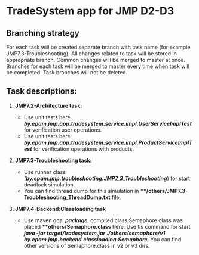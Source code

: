 # TradeSystem app for JMP D2-D3

## Branching strategy

For each task will be created separate branch with task name (for example JMP7.3-Troubleshooting).
All changes related to task will be stored in appropriate branch. Common changes will be merged to master at once.
Branches for each task will be merged to master every time when task will be completed. Task branches will not be deleted.

## Task descriptions:

1. **JMP7.2-Architecture task:**
    - Use unit tests here ***by.epam.jmp.app.tradesystem.service.impl.UserServiceImplTest*** for verification user operations.
    - Use unit tests here ***by.epam.jmp.app.tradesystem.service.impl.ProductServiceImplTest*** for verification operations with products.

2. **JMP7.3-Troubleshooting task:**
    - Use runner class (***by.epam.jmp.troubleshooting.JMP7_3_Troubleshooting***) for start deadlock simulation.
    - You can find thread dump for this simulation in __**/others/JMP7.3-Troubleshooting_ThreadDump.txt__ file.
    
3. **JMP7.4-Backend:Classloading task**
    - Use maven goal ***package***, compiled class Semaphore.class was placed __**others/Semaphore.class__ here.
    Use tis command for start ***java -jar target/tradesystem.jar ./others/semaphore/v1 by.epam.jmp.backend.classloading.Semaphore***.
    You can find other versions of Semaphore.class in v2 or v3 dirs.